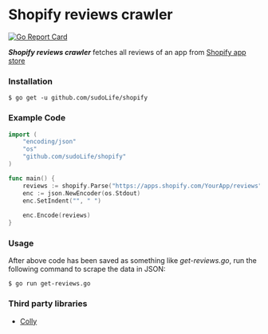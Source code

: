 Shopify reviews crawler
======
[![Go Report Card](https://goreportcard.com/badge/github.com/sudoLife/shopify)](https://goreportcard.com/report/github.com/sudoLife/shopify)


***Shopify reviews crawler*** fetches all reviews of an app from [Shopify app store](https://apps.shopify.com/)

### Installation

``` shell
$ go get -u github.com/sudoLife/shopify
```

### Example Code

``` go
import (
	"encoding/json"
	"os"
	"github.com/sudoLife/shopify"
)

func main() {
	reviews := shopify.Parse("https://apps.shopify.com/YourApp/reviews")
	enc := json.NewEncoder(os.Stdout)
	enc.SetIndent("", " ")
	
	enc.Encode(reviews)
}
```
### Usage

After above code has been saved as something like *get-reviews.go*, run the following command to scrape the data in JSON:
``` shell
$ go run get-reviews.go
```

### Third party libraries
* [Colly](https://github.com/gocolly/colly/)
